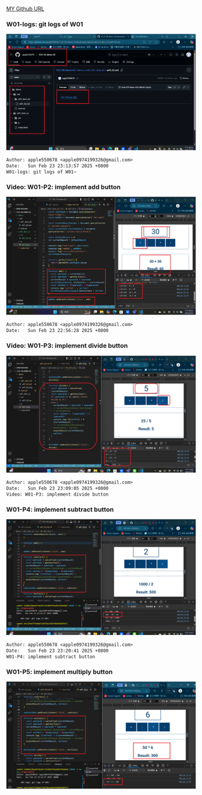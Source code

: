 [MY Github URL](https://github.com/apple550678/1132-1N-demo-02)

### W01-logs: git logs of W01

![](w01-logs.png)

```
Author: apple550678 <apple0974199326@gmail.com>
Date:   Sun Feb 23 23:13:57 2025 +0800
W01-logs: git logs of W01~
```

### Video: W01-P2: implement add button

![](w01-p2.png)

```
Author: apple550678 <apple0974199326@gmail.com>
Date:   Sun Feb 23 22:56:28 2025 +0800
```

### Video: W01-P3: implement divide button

![](w01-p3.png)

```
Author: apple550678 <apple0974199326@gmail.com>
Date:   Sun Feb 23 23:09:05 2025 +0800
Video: W01-P3: implement divide button
```

### W01-P4: implement subtract button

![](w01-p4.png)

```
Author: apple550678 <apple0974199326@gmail.com>
Date:   Sun Feb 23 23:20:41 2025 +0800
W01-P4: implement subtract button
```

### W01-P5: implement multiply button

![](w01-p5.png)

```

```
